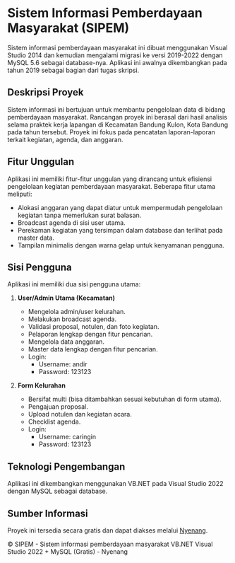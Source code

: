 # Sistem Informasi Pemberdayaan Masyarakat (SIPEM)

Sistem informasi pemberdayaan masyarakat ini dibuat menggunakan Visual Studio 2014 dan kemudian mengalami migrasi ke versi 2019-2022 dengan MySQL 5.6 sebagai database-nya. Aplikasi ini awalnya dikembangkan pada tahun 2019 sebagai bagian dari tugas skripsi.

## Deskripsi Proyek

Sistem informasi ini bertujuan untuk membantu pengelolaan data di bidang pemberdayaan masyarakat. Rancangan proyek ini berasal dari hasil analisis selama praktek kerja lapangan di Kecamatan Bandung Kulon, Kota Bandung pada tahun tersebut. Proyek ini fokus pada pencatatan laporan-laporan terkait kegiatan, agenda, dan anggaran.

## Fitur Unggulan

Aplikasi ini memiliki fitur-fitur unggulan yang dirancang untuk efisiensi pengelolaan kegiatan pemberdayaan masyarakat. Beberapa fitur utama meliputi:

- Alokasi anggaran yang dapat diatur untuk mempermudah pengelolaan kegiatan tanpa memerlukan surat balasan.
- Broadcast agenda di sisi user utama.
- Perekaman kegiatan yang tersimpan dalam database dan terlihat pada master data.
- Tampilan minimalis dengan warna gelap untuk kenyamanan pengguna.

## Sisi Pengguna

Aplikasi ini memiliki dua sisi pengguna utama:

1. **User/Admin Utama (Kecamatan)**

   - Mengelola admin/user kelurahan.
   - Melakukan broadcast agenda.
   - Validasi proposal, notulen, dan foto kegiatan.
   - Pelaporan lengkap dengan fitur pencarian.
   - Mengelola data anggaran.
   - Master data lengkap dengan fitur pencarian.
   - Login:
     - Username: andir
     - Password: 123123

2. **Form Kelurahan**
   - Bersifat multi (bisa ditambahkan sesuai kebutuhan di form utama).
   - Pengajuan proposal.
   - Upload notulen dan kegiatan acara.
   - Checklist agenda.
   - Login:
     - Username: caringin
     - Password: 123123

## Teknologi Pengembangan

Aplikasi ini dikembangkan menggunakan VB.NET pada Visual Studio 2022 dengan MySQL sebagai database.

## Sumber Informasi

Proyek ini tersedia secara gratis dan dapat diakses melalui [Nyenang](https://www.nyenang.com/2022/11/sipem-sistem-informasi-pemberdayan.html).

© SIPEM - Sistem informasi pemberdayaan masyarakat VB.NET Visual Studio 2022 + MySQL (Gratis) - Nyenang
